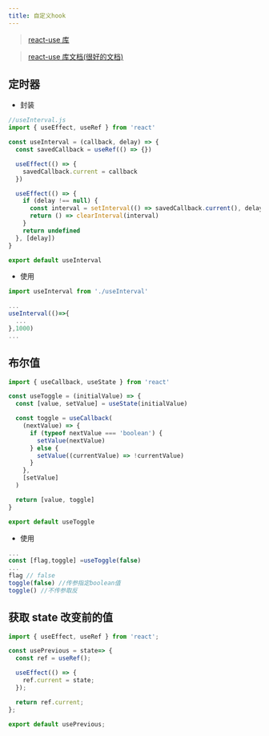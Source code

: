 ```yaml
---
title: 自定义hook
---
```


> [react-use 库](https://github.com/streamich/react-use/)

> [react-use 库文档(很好的文档)](https://streamich.github.io/react-use/?path=/story/ui-usecss--docs)

## 定时器

- 封装

```js
//useInterval.js
import { useEffect, useRef } from 'react'

const useInterval = (callback, delay) => {
  const savedCallback = useRef(() => {})

  useEffect(() => {
    savedCallback.current = callback
  })

  useEffect(() => {
    if (delay !== null) {
      const interval = setInterval(() => savedCallback.current(), delay || 0)
      return () => clearInterval(interval)
    }
    return undefined
  }, [delay])
}

export default useInterval
```

- 使用

```js
import useInterval from './useInterval'

...
useInterval(()=>{
  ...
},1000)
...
```

## 布尔值

```js
import { useCallback, useState } from 'react'

const useToggle = (initialValue) => {
  const [value, setValue] = useState(initialValue)

  const toggle = useCallback(
    (nextValue) => {
      if (typeof nextValue === 'boolean') {
        setValue(nextValue)
      } else {
        setValue((currentValue) => !currentValue)
      }
    },
    [setValue]
  )

  return [value, toggle]
}

export default useToggle
```

- 使用

```js
...
const [flag,toggle] =useToggle(false)
...
flag // false
toggle(false) //传参指定boolean值
toggle() //不传参取反
```

## 获取 state 改变前的值

```js
import { useEffect, useRef } from 'react';

const usePrevious = state=> {
  const ref = useRef();

  useEffect(() => {
    ref.current = state;
  });

  return ref.current;
};

export default usePrevious;
```
